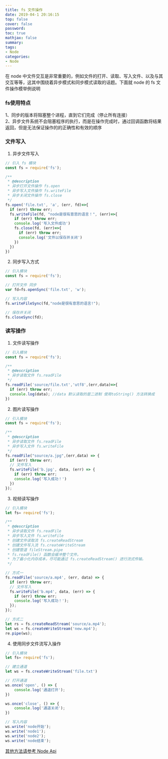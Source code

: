 ```yaml
---
title: fs 文件操作
date: 2019-04-1 20:16:15
top: false
cover: false
password:
toc: true
mathjax: false
summary: 
tags:
- Node
categories:
- Node
---
```



在 node 中文件交互是非常重要的，例如文件的打开、读取、写入文件、以及与其交互等等，这其中围绕着异步模式和同步模式读取的话题。下面就 node 的 fs 文件操作模举例说明<br/>

### fs使用特点
1、同步的版本将阻塞整个进程，直到它们完成（停止所有连接）<br/>
2、异步文件系统不会阻塞程序的执行，而是在操作完成时，通过回调函数将结果返回，但是无法保证操作的的正确性和有效的顺序<br/>

### 文件写入<br/>

1. 异步文件写入<br/>

```js
// 引入 fs 模块
const fs = require('fs');

/**
 * @description
 * 异步打开文件操作 fs.open
 * 异步写入文件操作 fs.writeFile
 * 异步关闭文件操作 fs.close
 */
fs.open('file.txt', 'a', (err, fd)=>{
  if (err) throw err;
  fs.writeFile(fd, "node是很有意思的语言！", (err)=>{
    if (err) throw err;
    console.log('写入文件成功')
    fs.close(fd, (err)=>{
      if (err) throw err;
      console.log('文件以保存并关闭')
    })
  })
})
```
2. 同步写入方式<br/>
```js
// 引入模块 
const fs = require('fs');

// 打开文件 同步
var fd=fs.openSync('file.txt', 'w');

// 写入内容
fs.writeFileSync(fd,"node是很有意思的语言!"); 

// 保存并关闭
fs.closeSync(fd);
```


### 读写操作<br/>

1. 文件读写操作<br/>

```js
// 引入模块
const fs = require('fs');

/**
 * @description
 * 异步读取文件 fs.readFile
 */
fs.readFile('source/file.txt','utf8',(err,data)=>{
  if (err) throw err;
  console.log(data); //data 默认读取的是二进制 使用toString() 方法转换成
})
```

2. 图片读写操作<br/>

```js
// 引入模块
const fs = require('fs');

/**
 * @description
 * 异步读取文件 fs.readFile
 * 异步写入文件 fs.writeFile
 */
fs.readFile("source/a.jpg",(err,data) => {
  if (err) throw err;
  // 文件写入
  fs.writeFile('b.jpg', data, (err) => {
    if (err) throw err;
    console.log('写入成功！')
  })
});
```

3. 视频读写操作<br/>

```js
// 引入模块
let fs= require('fs');

/**
 * @description
 * 异步读取文件 fs.readFile
 * 异步写入文件 fs.writeFile
 * 创建文件读取流 fs.createReadStream
 * 创建文件写入流 fs.createWriteStream
 * 创建管道 fileStream.pipe
 * fs.readFile() 函数会缓冲整个文件。 
 * 为了最小化内存成本，尽可能通过 fs.createReadStream() 进行流式传输。
 */

// 方式一
fs.readFile('source/a.mp4', (err, data) => {
  if (err) throw err;
  // 文件写入
  fs.writeFile('b.mp4', data, (err) => {
    if (err) throw err;
    console.log('写入成功！');
  });
});

// 方式二
let rs = fs.createReadStream('source/a.mp4');
let ws = fs.createWriteStream('new.mp4');
re.pipe(ws);
```

4. 使用同步文件流写入操作<br/>
```js
// 引入模块
let fs= require('fs');

// 建立通道
let ws = fs.createWriteStream('file.txt')

// 打开通道
ws.once('open', () => {
    console.log('通道打开');
})

ws.once('close', () => {
    console.log('通道关闭');
})

// 写入内容
ws.write('node开始');
ws.write('node1');
ws.write('node2');
ws.write('node结束');
```

<a href="https://nodejs.org/docs/latest-v9.x/api/fs.html">其他方法请参考 Node Api </a><br/>


